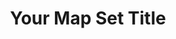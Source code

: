 ---
layout: map-item #do not change this line
slug: your-map-slug #slug should match the name of this markdown file
title: Your Map Set Title
scale: 1:Number
years_published: StartYear-EndYear
location: Location
nosheets: Number
infourl: valid URL
geojsonurl: valid GeoJSON URL
---